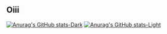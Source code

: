 ## Oiii


[![Anurag's GitHub stats-Dark](https://github-readme-stats.vercel.app/api?username=ViniS0usa&show_icons=true&theme=dark#gh-dark-mode-only)](https://github.com/anuraghazra/github-readme-stats#gh-dark-mode-only)
[![Anurag's GitHub stats-Light](https://github-readme-stats.vercel.app/api?username=ViniS0usa&show_icons=true&theme=default#gh-light-mode-only)](https://github.com/anuraghazra/github-readme-stats#gh-light-mode-only)

  
